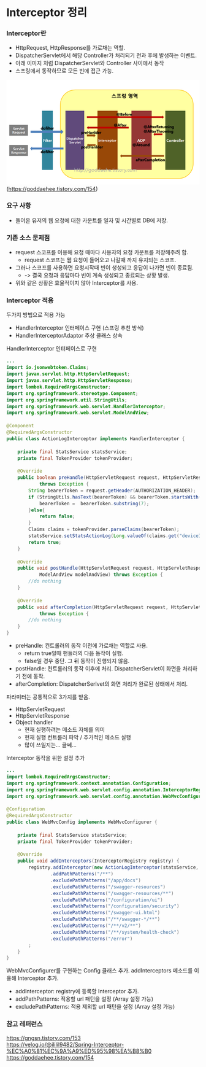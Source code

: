 # Interceptor 정리

### Interceptor란
* HttpRequest, HttpResponse를 가로채는 역할.
* DispatcherServlet에서 해당 Controller가 처리되기 전과 후에 발생하는 이벤트.
* 아래 이미지 처럼 DispatcherServlet와 Controller 사이에서 동작
* 스프링에서 동작하므로 모든 빈에 접근 가능.

![spring-mvc](images/flow.png)\
(https://goddaehee.tistory.com/154)

### 요구 사항
* 들어온 유저의 웹 요청에 대한 카운트를 일자 및 시간별로 DB에 저장.

### 기존 소스 문제점
* request 스코프를 이용해 요청 때마다 사용자의 요청 카운트를 저장해주려 함.
  * request 스코프는 웹 요청이 들어오고 나갈때 까지 유지되는 스코프.
* 그러나 스코프를 사용하면 요청시작때 빈이 생성되고 응답이 나가면 빈이 종료됨.
  * -> 결국 요청과 응답마다 빈이 계속 생성되고 종료되는 상황 발생.
* 위와 같은 상황은 효율적이지 않아 Interceptor를 사용.

### Interceptor 적용
두가지 방법으로 적용 가능
* HandlerInterceptor 인터페이스 구현 (스프링 추천 방식)
* HandlerInterceptorAdaptor 추상 클래스 상속

HandlerInterceptor 인터페이스로 구현
```java
...
import io.jsonwebtoken.Claims;
import javax.servlet.http.HttpServletRequest;
import javax.servlet.http.HttpServletResponse;
import lombok.RequiredArgsConstructor;
import org.springframework.stereotype.Component;
import org.springframework.util.StringUtils;
import org.springframework.web.servlet.HandlerInterceptor;
import org.springframework.web.servlet.ModelAndView;

@Component
@RequiredArgsConstructor
public class ActionLogInterceptor implements HandlerInterceptor {

    private final StatsService statsService;
    private final TokenProvider tokenProvider;

    @Override
    public boolean preHandle(HttpServletRequest request, HttpServletResponse response, Object handler)
            throws Exception {
        String bearerToken = request.getHeader(AUTHORIZATION_HEADER);
        if (StringUtils.hasText(bearerToken) && bearerToken.startsWith(BEARER_PREFIX)) {
            bearerToken =  bearerToken.substring(7);
        }else{
            return false;
        }
        Claims claims = tokenProvider.parseClaims(bearerToken);
        statsService.setStatsActionLog(Long.valueOf(claims.get("deviceId").toString()));
        return true;
    }

    @Override
    public void postHandle(HttpServletRequest request, HttpServletResponse response, Object handler,
            ModelAndView modelAndView) throws Exception {
        //do nothing
    }

    @Override
    public void afterCompletion(HttpServletRequest request, HttpServletResponse response, Object handler, Exception ex)
            throws Exception {
        //do nothing
    }
}

```
* preHandle: 컨트롤러의 동작 이전에 가로채는 역할로 사용.
  * return true일때 핸들러의 다음 동작이 실행. 
  * false일 경우 중단. 그 뒤 동작이 진행되지 않음.
* postHandle: 컨트롤러의 동작 이후에 처리. DispatcherServlet이 화면을 처리하기 전에 동작.
* afterCompletion: DispatcherSerlvet의 화면 처리가 완료된 상태에서 처리.

파라미터는 공통적으로 3가지를 받음.
* HttpServletRequest
* HttpServletResponse
* Object handler
    * 현재 실행하려는 메소드 자체를 의미
    * 현재 실행 컨트롤러 파악 / 추가적인 메소드 실행
    * 많이 쓰일지는... 글쎄...

Interceptor 동작을 위한 설정 추가
```java
...
import lombok.RequiredArgsConstructor;
import org.springframework.context.annotation.Configuration;
import org.springframework.web.servlet.config.annotation.InterceptorRegistry;
import org.springframework.web.servlet.config.annotation.WebMvcConfigurer;

@Configuration
@RequiredArgsConstructor
public class WebMvcConfig implements WebMvcConfigurer {

    private final StatsService statsService;
    private final TokenProvider tokenProvider;

    @Override
    public void addInterceptors(InterceptorRegistry registry) {
        registry.addInterceptor(new ActionLogInterceptor(statsService, tokenProvider))
                .addPathPatterns("/**")
                .excludePathPatterns("/app/docs")
                .excludePathPatterns("/swagger-resources")
                .excludePathPatterns("/swagger-resources/**")
                .excludePathPatterns("/configuration/ui")
                .excludePathPatterns("/configuration/security")
                .excludePathPatterns("/swagger-ui.html")
                .excludePathPatterns("/**/swagger-*/**")
                .excludePathPatterns("/**/v2/**")
                .excludePathPatterns("/**/system/health-check")
                .excludePathPatterns("/error")
        ;
    }
}
```
WebMvcConfigurer를 구현하는 Config 클래스 추가. addInterceptors 메소드를 이용해 Interceptor 추가.
* addInterceptor: registry에 등록할 Interceptor 추가.
* addPathPatterns: 적용할 url 패턴을 설정 (Array 설정 가능)
* excludePathPatterns: 적용 제외할 url 패턴을 설정 (Array 설정 가능)

### 참고 레퍼런스
https://gngsn.tistory.com/153 \
https://velog.io/@ililil9482/Spring-Interceptor-%EC%A0%81%EC%9A%A9%ED%95%98%EA%B8%B0 \
https://goddaehee.tistory.com/154